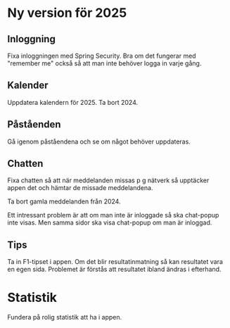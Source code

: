 # Ny version för 2025

## Inloggning

Fixa inloggningen med Spring Security. Bra om det fungerar med "remember me" också så att man inte behöver logga in varje gång. 

## Kalender

Uppdatera kalendern för 2025. Ta bort 2024.

## Påståenden

Gå igenom påståendena och se om något behöver uppdateras.

## Chatten

Fixa chatten så att när meddelanden missas p g nätverk så upptäcker appen det och hämtar de missade meddelandena.

Ta bort gamla meddelanden från 2024.

Ett intressant problem är att om man inte är inloggade så ska chat-popup inte visas. Men samma sidor ska visa chat-popup om man är inloggad.

## Tips

Ta in F1-tipset i appen. Om det blir resultatinmatning så kan resultatet vara en egen sida. Problemet är förstås att resultatet ibland ändras i efterhand.

# Statistik

Fundera på rolig statistik att ha i appen.
